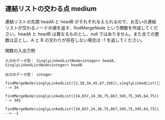 ## 連結リストの交わる点 medium
連結リストの先頭 headA と headB がそれぞれ与えられるので、お互いの連結リストが交わるノードの値を返す、findMergeNode という関数を作成してください。headA と headB は異なるものとし、null ではありません。また全ての整数は正とし、A と B の交わりが存在しない場合は -1 を返してください。

関数の入出力例
```
入力のデータ型： SinglyLinkedListNode<integer> headA, SinglyLinkedListNode<integer> headB

出力のデータ型： integer

findMergeNode(singlyLinkedList([2,10,34,45,67,356]),singlyLinkedList([20,5,34,45,67,356])) --> 34

findMergeNode(singlyLinkedList([34,657,24,36,75,867,345,75,345,64,75]),singlyLinkedList([13,4,6,3,345,64,75])) --> 345

findMergeNode(singlyLinkedList([34,657,24,36,75,867,345,75,345,64,75]),singlyLinkedList([13,4,6,3,345,64,75,34])) --> -1

```
